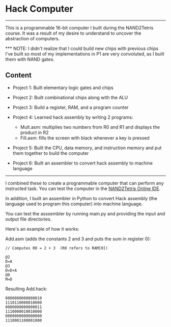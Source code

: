 # Hack Computer

---

This is a programmable 16-bit computer I built during the NAND2Tetris course. It was a result of my desire to understand to uncover the abstraction of computers.

*** NOTE: I didn't realize that I could build new chips with previous chips I've built so most of my implementations in P1 are very convoluted, as I built them with NAND gates.

## Content

- Project 1: Built elementary logic gates and chips

- Project 2: Built combinational chips along with the ALU

- Project 3: Build a register, RAM, and a program counter

- Project 4: Learned hack assembly by writing 2 programs:

  - Mult.asm: multiplies two numbers from R0 and R1 and displays the product in R2
  - Fill.asm: fills the screen with black whenever a key is pressed

- Project 5: Built the CPU, data memory, and instruction memory and put them together to build the computer

- Project 6: Built an assembler to convert hack assembly to machine language

---

I combined these to create a programmable computer that can perform any instructed task. You can test the computer in the [NAND2Tetris Online IDE](https://nand2tetris.github.io/web-ide/chip/).

In addition, I built an assembler in Python to convert Hack assembly (the language used to program this computer) into machine language.

You can test the asssembler by running main.py and providing the input and output file directories.

Here's an example of how it works:

Add.asm (adds the constants 2 and 3 and puts the sum in register 0):

```
// Computes R0 = 2 + 3  (R0 refers to RAM[0])

@2
D=A
@3
D=D+A
@0
M=D
```

Resulting Add.hack:

```
0000000000000010
1110110000010000
0000000000000011
1110000010010000
0000000000000000
1110001100001000
```
